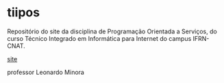 # tiipos


Repositório do site da disciplina de Programação Orientada a Serviços, do curso Técnico Integrado em Informática para Internet do campus IFRN-CNAT.

[site](https://tiipos.github.io/)


professor Leonardo Minora
